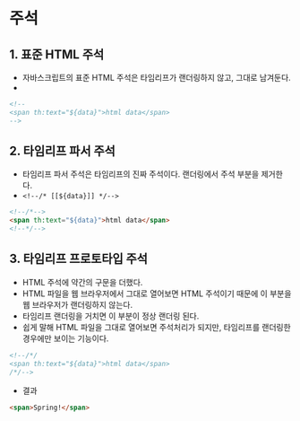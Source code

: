 # 주석
## 1. 표준 HTML 주석
- 자바스크립트의 표준 HTML 주석은 타임리프가 랜더링하지 않고, 그대로 남겨둔다.
- 
```html
<!-- 
<span th:text="${data}">html data</span>
-->
```

## 2. 타임리프 파서 주석
- 타임리프 파서 주석은 타임리프의 진짜 주석이다. 랜더링에서 주석 부분을 제거한다.
- `<!--/* [[${data}]] */-->`
```html
<!--/*-->
<span th:text="${data}">html data</span>
<!--*/-->
```

## 3. 타임리프 프로토타입 주석
- HTML 주석에 약간의 구문을 더했다.
- HTML 파일을 웹 브라우저에서 그대로 열어보면 HTML 주석이기 때문에 이 부분을 웹 브라우저가 랜더링하지 않는다.
- 타임리프 랜더링을 거치면 이 부분이 정상 랜더링 된다.
- 쉽게 말해 HTML 파일을 그대로 열어보면 주석처리가 되지만, 타임리프를 랜더링한 경우에만 보이는 기능이다.
```html
<!--/*/
<span th:text="${data}">html data</span> 
/*/-->
```
- 결과
```html
<span>Spring!</span>
```